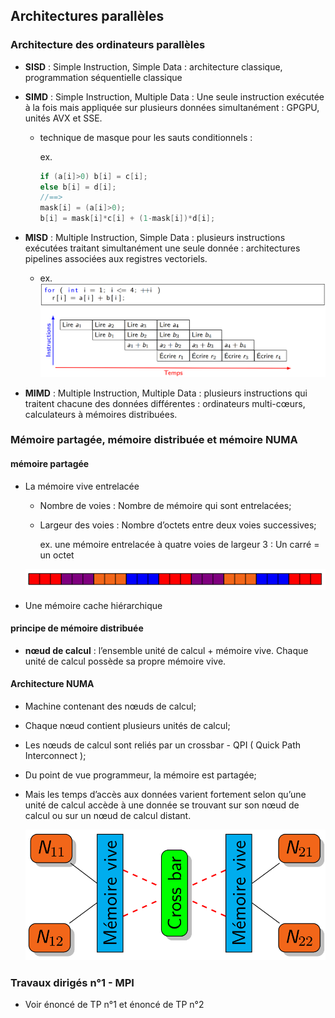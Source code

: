 ## Architectures parallèles

### Architecture des ordinateurs parallèles

- **SISD** : Simple Instruction, Simple Data : architecture classique, programmation séquentielle classique

- **SIMD** : Simple Instruction, Multiple Data : Une seule instruction exécutée à la fois mais appliquée sur plusieurs données simultanément : GPGPU, unités AVX et SSE.

  - technique de masque pour les sauts conditionnels :

    ex. 

    ```C++
    if (a[i]>0) b[i] = c[i];
    else b[i] = d[i];
    //==>
    mask[i] = (a[i]>0);
    b[i] = mask[i]*c[i] + (1-mask[i])*d[i];
    ```

    

- **MISD** : Multiple Instruction, Simple Data : plusieurs instructions exécutées traitant simultanément une seule donnée : architectures pipelines associées aux registres vectoriels.

  - ex. ![image](1_ex_MISD.png)

- **MIMD** : Multiple Instruction, Multiple Data : plusieurs instructions qui traitent chacune des données différentes : ordinateurs multi-cœurs, calculateurs à mémoires distribuées.

### Mémoire partagée, mémoire distribuée et mémoire NUMA

#### mémoire partagée

- La mémoire vive entrelacée

  - Nombre de voies : Nombre de mémoire qui sont entrelacées;

  - Largeur des voies : Nombre d’octets entre deux voies successives;  

    ex. une mémoire entrelacée à quatre voies de largeur 3 : Un carré = un octet 

  ![image](2_ex_memoir_entrelacee.png)

- Une mémoire cache hiérarchique

#### principe de mémoire distribuée

- **nœud de calcul** : l’ensemble unité de calcul + mémoire vive. Chaque unité de calcul possède sa propre mémoire vive.

#### Architecture NUMA

- Machine contenant des nœuds de calcul;

- Chaque nœud contient plusieurs unités de calcul;

- Les nœuds de calcul sont reliés par un crossbar - QPI ( Quick Path Interconnect );

- Du point de vue programmeur, la mémoire est partagée;

- Mais les temps d’accès aux données varient fortement selon qu’une unité de calcul accède à une donnée se trouvant sur son nœud de calcul ou sur un nœud de calcul distant.  

  <img src="2_ex_NUMA.png" alt="image" style="zoom: 67%;" />

### Travaux dirigés n°1 - MPI

- Voir énoncé de TP n°1 et énoncé de TP n°2